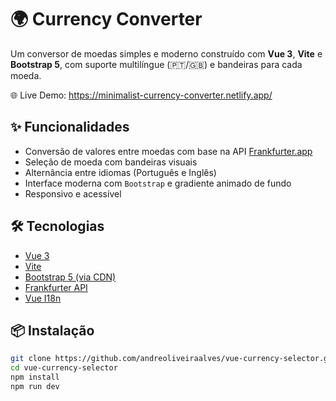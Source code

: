 # 🌍 Currency Converter

Um conversor de moedas simples e moderno construído com **Vue 3**, **Vite** e **Bootstrap 5**, com suporte multilíngue (🇵🇹/🇬🇧) e bandeiras para cada moeda.


🌐 Live Demo: https://minimalist-currency-converter.netlify.app/


## ✨ Funcionalidades

- Conversão de valores entre moedas com base na API [Frankfurter.app](https://www.frankfurter.app)
- Seleção de moeda com bandeiras visuais
- Alternância entre idiomas (Português e Inglês)
- Interface moderna com `Bootstrap` e gradiente animado de fundo
- Responsivo e acessível

## 🛠️ Tecnologias

- [Vue 3](https://vuejs.org/)
- [Vite](https://vitejs.dev/)
- [Bootstrap 5 (via CDN)](https://getbootstrap.com/)
- [Frankfurter API](https://www.frankfurter.app)
- [Vue I18n](https://vue-i18n.intlify.dev/)

## 📦 Instalação

```bash
git clone https://github.com/andreoliveiraalves/vue-currency-selector.git
cd vue-currency-selector
npm install
npm run dev
